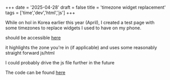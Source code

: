+++
date = '2025-04-28'
draft = false
title = 'timezone widget replacement'
tags = ['time','dev','html','js']
+++

While on hol in Korea earlier this year (April), I created a test page with some timezones to replace widgets I used to have on my phone.

should be accessible [here](https://eggg.uk/time)

it highlights the zone you're in (if applicable) and uses some reasonably straight forward js/html 

I could probably drive the js file further in the future

The code can be found [here](https://github.com/eggg-uk/eggg.uk/tree/main/content/time)
